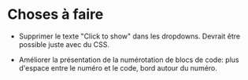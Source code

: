 # Choses à faire

- Supprimer le texte "Click to show" dans les dropdowns. Devrait être possible
  juste avec du CSS.

- Améliorer la présentation de la numérotation de blocs de code: plus d'espace
  entre le numéro et le code, bord autour du numéro.
